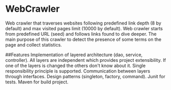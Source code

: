 # WebCrawler
Web crawler that traverses websites following predefined link depth (8 by default) and max visited pages limit (10000 by default). Web crawler starts from predefined URL (seed) and follows links found to dive deeper. The main purpose of this crawler to detect the presence of some terms on the page and collect statistics.

##Features
Implementation of layered architecture (dao, service, controller). All layers are independent which provides project extensibility. If one of the layers is changed the others don't know about it. Single responsibility principle is supported.
Communication between layers through interfaces.
Design patterns (singleton, factory, command).
Junit for tests.
Maven for build project.

